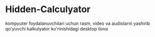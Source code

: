 # Hidden-Calculyator
kompyuter foydalanuvchilari uchun rasm, video va audiolarni yashirib qo'yuvchi kalkulyator ko'rinishidagi desktop ilova
